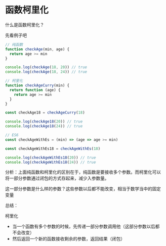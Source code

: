 # 函数柯里化
什么是函数柯里化？

先看例子吧
```js
// 纯函数
function checkAge(min, age) {
  return age >= min
}

console.log(checkAge(18, 20)) // true
console.log(checkAge(18, 24)) // true

// 柯里化
function checkAgeCurry(min) {
  return function (age) {
    return age >= min
  }
}

const checkAge18 = checkAgeCurry(18)

console.log(checkAge18(20)) // true
console.log(checkAge18(24)) // true

// ES6
const checkAgeWithEs = (min) => (age => age >= min)

const checkAgeWithEs18 = checkAgeWithEs(18)

console.log(checkAgeWithEs18(20)) // true
console.log(checkAgeWithEs18(24)) // true

```

分析：上面纯函数和柯里化的区别在于，纯函数是要接收多个参数。而柯里化可以将一部分参数通过闭包的方式存起来，减少入参数量。

这一部分参数是什么样的参数？这些参数以后都不能改变，相当于数学当中的固定变量

总结：

柯里化
- 当一个函数有多个参数的时候，先传递一部分参数调用他（这部分参数以后都不会改变）
- 然后返回一个新的函数接收剩余的参数，返回结果（闭包）
